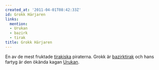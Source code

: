 ```yaml
---
created_at: '2011-04-01T08:42:33Z'
id: Grokk Härjaren
links:
  mention:
  - Urukan
  - bazirk
  - tirak
title: Grokk Härjaren
---
```


En av de mest fruktade [tirakiska] piraterna. Grokk är [bazirktirak] och hans fartyg är den ökända
kagan [Urukan].

  [tirakiska]: tirak
  [bazirktirak]: bazirk
  [Urukan]: Urukan